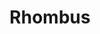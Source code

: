 ---
title: Rhombus
tags: ["rhombus", "shape", "geometry", "diamond", "design", "pattern", "angle"]
icon: rhombus
svg: '<svg xmlns="http://www.w3.org/2000/svg" width="24" height="24" fill="none" viewBox="0 0 24 24" stroke-width="1.5" stroke-linecap="round" stroke-linejoin="round" stroke="currentColor"><path d="m5.219 11.34 5.96-7.925a1.02 1.02 0 0 1 1.642 0l5.96 7.925c.292.388.292.932 0 1.32l-5.96 7.925a1.02 1.02 0 0 1-1.642 0L5.22 12.66a1.1 1.1 0 0 1 0-1.32"/></svg>'
---